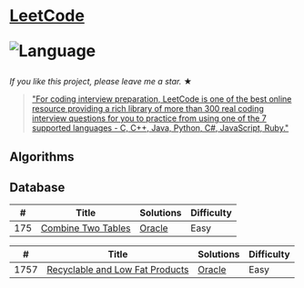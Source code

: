 # [LeetCode](https://leetcode.com/problemset/algorithms/)<p>![Language](https://img.shields.io/badge/language-Python3%20%2F%20MySQL%20%2F%20Bash-blue.svg) 

_If you like this project, please leave me a star._ &#9733;

> ["For coding interview preparation, LeetCode is one of the best online resource providing a rich library of more than 300 real coding interview questions for you to practice from using one of the 7 supported languages - C, C++, Java, Python, C#, JavaScript, Ruby."](https://www.quora.com/How-effective-is-Leetcode-for-preparing-for-technical-interviews)
## Algorithms


## Database

 | #    |      Title     | Solutions                                                                                                                                                                                                        | Difficulty                     
|----------------------|------------------------------------------------------------------------------------------------------------------------------------------|-------------------------------------------------------------------------------|--------------------------
|175|[Combine Two Tables](https://leetcode.com/problems/combine-two-tables/)| [Oracle](../main/175-combine-two-tables/175-combine-two-tables.sql)                                                                 |Easy|                                                                        Oracle||
  
|  #  |      Title     |   Solutions   | Difficulty               
|-----|----------------|---------------|----------------------------
|1757|[Recyclable and Low Fat Products](https://leetcode.com/problems/recyclable-and-low-fat-products/)|[Oracle](../main/1757-recyclable-and-low-fat-products/1757-recyclable-and-low-fat-products.sql) |Easy|
